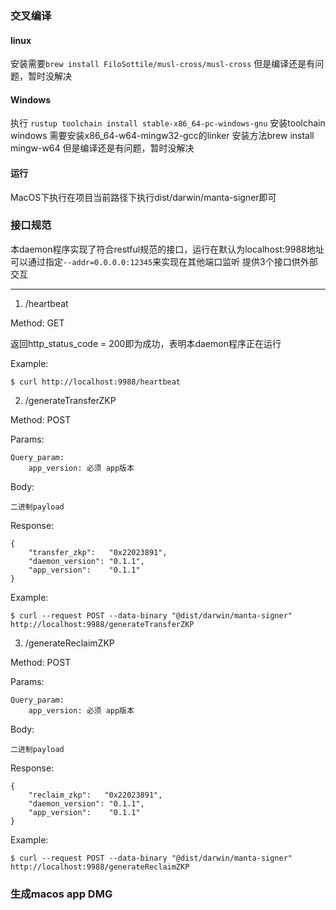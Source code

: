### 交叉编译

#### linux
安装需要`brew install FiloSottile/musl-cross/musl-cross`
但是编译还是有问题，暂时没解决

#### Windows
执行 `rustup toolchain install stable-x86_64-pc-windows-gnu`
安装toolchain
windows 需要安装x86_64-w64-mingw32-gcc的linker
安装方法brew install mingw-w64
但是编译还是有问题，暂时没解决

#### 运行

MacOS下执行在项目当前路径下执行dist/darwin/manta-signer即可

### 接口规范
本daemon程序实现了符合restful规范的接口，运行在默认为localhost:9988地址
可以通过指定`--addr=0.0.0.0:12345`来实现在其他端口监听
提供3个接口供外部交互

---
1. /heartbeat

Method: GET

返回http_status_code = 200即为成功，表明本daemon程序正在运行

Example:

```
$ curl http://localhost:9988/heartbeat
```

2. /generateTransferZKP

Method: POST

Params:

    Query_param:
        app_version: 必须 app版本

Body:
    
    二进制payload

Response: 

    {
        "transfer_zkp":   "0x22023891",
        "daemon_version": "0.1.1",
        "app_version":    "0.1.1"
    }

Example:
```
$ curl --request POST --data-binary "@dist/darwin/manta-signer" http://localhost:9988/generateTransferZKP
```

3. /generateReclaimZKP

Method: POST

Params:

    Query_param:
        app_version: 必须 app版本

Body:

    二进制payload

Response:

    {
        "reclaim_zkp":   "0x22023891",
        "daemon_version": "0.1.1",
        "app_version":    "0.1.1"
    }

Example:
```
$ curl --request POST --data-binary "@dist/darwin/manta-signer" http://localhost:9988/generateReclaimZKP
```

### 生成macos app DMG
